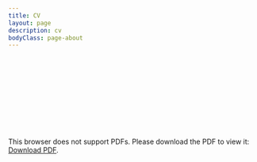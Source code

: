 ```yaml
---
title: CV
layout: page
description: cv
bodyClass: page-about
---
```


<object data="https://keziaolive.github.io/images/240620_CV.pdf" type="application/pdf" width="1000px" height="1000px">
    <embed src="https://keziaolive.github.io/images/240620_CV.pdf">
        <p>This browser does not support PDFs. Please download the PDF to view it: <a href="https://keziaolive.github.io/olivesblog/images/240620_CV.pdf">Download PDF</a>.</p>
    </embed>
</object>
